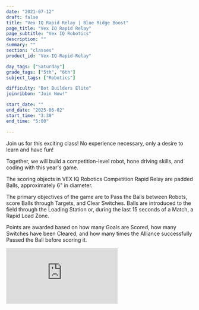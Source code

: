 ```yaml
---
date: "2021-07-12"
draft: false
title: "Vex IQ Rapid Relay | Blue Ridge Boost"
page_title: "Vex IQ Rapid Relay"
page_subtitle: "Vex IQ Robotics"
description: ""
summary: ""
section: "classes"
product_id: "Vex-IQ-Rapid-Relay"

day_tags: ["Saturday"]
grade_tags: ["5th", "6th"]
subject_tags: ["Robotics"]

difficulty: "Bot Builders Elite"
joinribbon: "Join Now!"

start_date: ""
end_date: "2025-06-02"
start_time: "3:30"
end_time: "5:00"

---
```


Join us for this exciting class! No experience necessary, only a desire to learn and have fun!

Together, we will build a competition-level robot, hone driving skills, and coding with this year's game.

The scoring objects in VEX IQ Robotics Competition Rapid Relay are padded Balls, approximately 6" in diameter.

The primary objectives of the game are to Pass the Balls between Robots, score Balls through Targets, and Clear Switches. Balls are introduced to the field through the Loading Station or, during the last 15 seconds of a Match, a Rapid Load Zone.

Points are awarded based on how many Goals are Scored, how many Switches have been Cleared, and how many times the Alliance successfully Passed the Ball before scoring it. 

<iframe src="https://www.youtube.com/watch?v=aa0B7kNHpg" frameborder="0" allowfullscreen></iframe>
